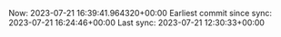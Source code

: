 Now: 2023-07-21 16:39:41.964320+00:00 Earliest commit since sync: 2023-07-21 16:24:46+00:00 Last sync: 2023-07-21 12:30:33+00:00

